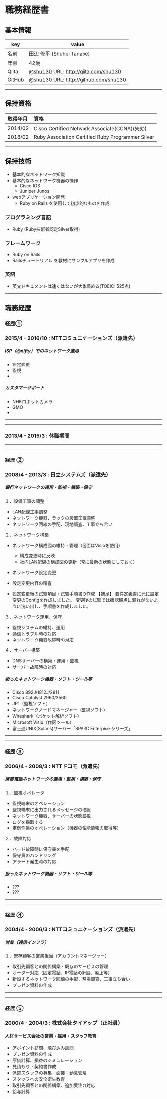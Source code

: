 <!-- # Curriculum-Vitae -->
<!-- # 職務経歴書 -->

# 職務経歴書

## 基本情報

key | value
--|--
名前  |  田辺 修平 (Shuhei Tanabe)
年齢  |  42歳
Qiita |  [@shu130](http://qiita.com/shu130) URL: http://qiita.com/shu130
GitHub |  [@shu130](http://github.com/shu130) URL: http://github.com/shu130

<!--
Twitter | [@okoysm](https://twitter.com/okoysm)
 -->

<!-- ## スキル -->

---
## 保持資格

| 取得年月 |資格     |
|:---------|:--------|
| 2014/02  | Cisco Certified Network Associate(CCNA)(失効) |
| 2018/02  | Ruby Association Certified Ruby Programmer Silver |

---
## 保持技術

- 基本的なネットワーク知識
- 基本的なネットワーク機器の操作
  - Cisco IOS
  - Juniper Junos
- webアプリケーション開発
  - Ruby on Rails を使用して初歩的なものを作成

### プログラミング言語
  - Ruby (Ruby技術者認定Silver取得)

### フレームワーク
  - Ruby on Rails
  - Railsチュートリアル を教材にサンプルアプリを作成

### 英語
  - 英文ドキュメントは速くはないが大体読める(TOEIC: 525点)



<!-- - webシステムのインフラ構築/運用
  - Linux OS(主にDebian系)の運用
  - Nginx
  - MySQL
- シェルスクリプト/Perlによるツール作成
- webアプリケーション開発(Perl)
 -->

---
## 職務経歴

<!-- ### 概要 -->
<!--
| - | 期間 | 内容 |
|:---------|:--------|:--------|
| ① | 2014/4- 2016/10 | ISPでのネットワーク運用・監視 |
| 2018/02  | Ruby Association Certified Ruby Programmer Silver |
 -->


### 経歴①
### 2015/4 - 2016/10 : NTTコミュニケーションズ（派遣先）

##### ISP（@nifty）でのネットワーク運用
- 設定変更
- 監視
-

##### カスタマーサポート
- NHKロボットカメラ
- GMO
-

---

---
### 2013/4 - 2015/3 : 休職期間

---

---
### 経歴 ②
### 2008/4 - 2013/3 : 日立システムズ（派遣先）
<!-- ### 2008/4 - 2013/3 : 株式会社創建サポート -->

##### 銀行ネットワークの運用・監視・構築・保守

１．設備工事の調整

- LAN配線工事調整
- ネットワーク機器、ラックの設置工事調整
- ネットワーク回線の手配、現地調査、工事立ち合い


２．ネットワーク構築

- ネットワーク構成図の維持・管理（図面はVisioを使用）
  - 構成変更時に反映
  - 社内LAN配線の構成図の更新（常に最新の状態にしておく）

- ネットワーク設定変更
 - 設定変更内容の精査
 - 設定変更後の試験項目・試験手順書の作成
【補足】
要件定義書に元に設定変更のConfigを作成しました。
変更後の試験では確認観点に漏れがないように洗い出し、手順書を作成しました。


３．ネットワーク運用、保守

- 監視システムの維持、運用
- 通信トラブル時の対応
- ネットワーク機器故障時の対応


４．サーバー構築

- DNSサーバーの構築・運用・監視
- サーバー故障時の対応

##### 扱ったネットワーク機器・ソフト・ツール等
- Cisco 892J/1812J/2811
- Cisco Catalyst 2960/3560
- JP1（監視ソフト）
- ネットワークノードマネージャー（監視ソフト）
- Wireshark（パケット解析ソフト）
- Microsoft Visio（作図ツール）
- 富士通UNIX(Solaris)サーバー「SPARC Enterpise シリーズ」

---

---
### 経歴 ③
### 2006/4 - 2008/3 : NTTドコモ（派遣先）

##### 携帯電話ネットワークの運用・監視・構築・保守

１．監視オペレータ

- 監視端末のオペレーション
- 監視端末に出力されるメッセージの確認
- ネットワーク機器、サーバーの状態監視
- ログを採取する
- 定例作業のオペレーション（機器の性能情報の取得等）

２．故障対応

- ハード故障時に保守員を手配
- 保守員のハンドリング
- アラート発生時の対応

##### 扱ったネットワーク機器・ソフト・ツール等
- ???
- ???

---

---
### 経歴 ④
### 2004/4 - 2006/3 : NTTコミュニケーションズ（派遣先）

##### 営業（通信インフラ）

１．既存顧客の営業担当（アカウントマネージャー）

- 取引先顧客との関係構築・既存のサービスの管理
- オーダー対応（固定電話、IP電話の新設、廃止等）
- 新設するネットワーク回線の手配、現場調査、工事立ち合い
- プレゼン資料の作成
---

---
### 経歴 ⑤
### 2000/4 - 2004/3 : 株式会社タイアップ（正社員）

#### 人材サービス会社の営業・採用・スタッフ教育

- アポイント訪問、飛び込み訪問
- プレゼン資料の作成
- 原価計算、損益のシミュレーション
- 見積もり・契約書作成
- 派遣スタッフの募集・面接・勤怠管理
- スタッフへの安全衛生教育
- 取引先顧客との関係構築、追加受注の対応
- 給与計算

<!--
１．顧客の新規開拓

- アポイント訪問、飛び込み訪問
- プレゼン資料の作成
- 原価計算、損益のシミュレーション
- 見積もり作成
- 契約書作成
- 派遣スタッフの募集、面接

２．既存顧客の管理

- 派遣スタッフの管理全般
- スタッフへの教育
- 取引先顧客との関係構築、追加受注の対応
- 勤怠管理
- 給与計算
 -->
